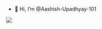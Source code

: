 - 👋 Hi, I’m @Aashish-Upadhyay-101


<img 
   src="https://github-readme-stats.vercel.app/api?username=aashish-upadhyay-101&show_icons=true&theme=tokyonight" 
/>
